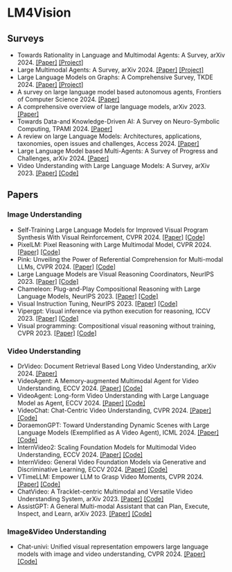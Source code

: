 # LM4Vision

## Surveys
+ Towards Rationality in Language and Multimodal Agents: A Survey, arXiv 2024. [[Paper]](https://arxiv.org/pdf/2406.00252) [[Project]](https://github.com/bowen-upenn/Agent_Rationality)
+ Large Multimodal Agents: A Survey, arXiv 2024. [[Paper]](https://arxiv.org/pdf/2402.15116) [[Project]](https://github.com/jun0wanan/awesome-large-multimodal-agents)
+ Large Language Models on Graphs: A Comprehensive Survey, TKDE 2024. [[Paper]](https://ieeexplore.ieee.org/stamp/stamp.jsp?arnumber=10697304&casa_token=naDG0JEQSlwAAAAA:0oLETJgnMk59KDDZy4vVH5uK7-MuLn0y-mJ9ZPqZBu1d1TqRU6sfXImNn5OZ9c6WzL8egHrBoPgt) [[Project]](https://github.com/PeterGriffinJin/Awesome-Language-Model-on-Graphs)
+ A survey on large language model based autonomous agents, Frontiers of Computer Science 2024. [[Paper]](https://link.springer.com/content/pdf/10.1007/s11704-024-40231-1.pdf)
+ A comprehensive overview of large language models, arXiv 2023. [[Paper]](https://arxiv.org/pdf/2307.06435)
+ Towards Data-and Knowledge-Driven AI: A Survey on Neuro-Symbolic Computing, TPAMI 2024. [[Paper]](https://ieeexplore.ieee.org/stamp/stamp.jsp?arnumber=10721277&casa_token=_uyrw_egIvoAAAAA:j2nu6aF-UeP9b93aQppDGlucteehGyN-ow0B0O8YRuOMVIIAOzENJmevPBeluy956pesmFzN_Q&tag=1)
+ A review on large Language Models: Architectures, applications, taxonomies, open issues and challenges, Access 2024. [[Paper]](https://ieeexplore.ieee.org/stamp/stamp.jsp?arnumber=10433480)
+ Large Language Model based Multi-Agents: A Survey of Progress and Challenges, arXiv 2024. [[Paper]](https://arxiv.org/pdf/2402.01680)
+ Video Understanding with Large Language Models: A Survey, arXiv 2023. [[Paper]](https://arxiv.org/pdf/2312.17432) [[Code]](https://github.com/yunlong10/Awesome-LLMs-for-Video-Understanding)
## Papers
### Image Understanding
+ Self-Training Large Language Models for Improved Visual Program Synthesis With Visual Reinforcement, CVPR 2024. [[Paper]](https://openaccess.thecvf.com/content/CVPR2024/papers/Khan_Self-Training_Large_Language_Models_for_Improved_Visual_Program_Synthesis_With_CVPR_2024_paper.pdf) [[Code]](https://zaidkhan.me/ViReP/)
+ PixelLM: Pixel Reasoning with Large Multimodal Model, CVPR 2024. [[Paper]](https://openaccess.thecvf.com/content/CVPR2024/papers/Ren_PixelLM_Pixel_Reasoning_with_Large_Multimodal_Model_CVPR_2024_paper.pdf) [[Code]](https://pixellm.github.io/)
+ Pink: Unveiling the Power of Referential Comprehension for Multi-modal LLMs, CVPR 2024. [[Paper]](https://openaccess.thecvf.com/content/CVPR2024/papers/Xuan_Pink_Unveiling_the_Power_of_Referential_Comprehension_for_Multi-modal_LLMs_CVPR_2024_paper.pdf) [[Code]](https://github.com/SY-Xuan/Pink)
+ Large Language Models are Visual Reasoning Coordinators, NeurIPS 2023. [[Paper]](https://proceedings.neurips.cc/paper_files/paper/2023/file/ddfe6bae7b869e819f842753009b94ad-Paper-Conference.pdf) [[Code]](https://github.com/cliangyu/Cola)
+ Chameleon: Plug-and-Play Compositional Reasoning with Large Language Models, NeurIPS 2023. [[Paper]](https://proceedings.neurips.cc/paper_files/paper/2023/file/871ed095b734818cfba48db6aeb25a62-Paper-Conference.pdf) [[Code]](https://chameleon-llm.github.io/)
+ Visual Instruction Tuning, NeurIPS 2023. [[Paper]](https://proceedings.neurips.cc/paper_files/paper/2023/file/6dcf277ea32ce3288914faf369fe6de0-Paper-Conference.pdf) [[Code]](https://llava-vl.github.io/)
+ Vipergpt: Visual inference via python execution for reasoning, ICCV 2023. [[Paper]](https://openaccess.thecvf.com/content/ICCV2023/papers/Suris_ViperGPT_Visual_Inference_via_Python_Execution_for_Reasoning_ICCV_2023_paper.pdf)  [[Code]](https://github.com/cvlab-columbia/viper)
+ Visual programming: Compositional visual reasoning without training, CVPR 2023. [[Paper]](https://openaccess.thecvf.com/content/CVPR2023/papers/Gupta_Visual_Programming_Compositional_Visual_Reasoning_Without_Training_CVPR_2023_paper.pdf) [[Code]](https://prior.allenai.org/projects/visprog)
### Video Understanding
+ DrVideo: Document Retrieval Based Long Video Understanding, arXiv 2024. [[Paper]](https://arxiv.org/pdf/2406.12846) 
+ VideoAgent: A Memory-augmented Multimodal Agent for Video Understanding, ECCV 2024. [[Paper]](https://arxiv.org/pdf/2403.11481) [[Code]](https://videoagent.github.io/)
+ VideoAgent: Long-form Video Understanding with Large Language Model as Agent, ECCV 2024. [[Paper]](https://arxiv.org/pdf/2403.10517) [[Code]](https://github.com/wxh1996/VideoAgent)
+ VideoChat: Chat-Centric Video Understanding, CVPR 2024. [[Paper]](https://arxiv.org/pdf/2305.06355) [[Code]](https://github.com/OpenGVLab/Ask-Anything)
+ DoraemonGPT: Toward Understanding Dynamic Scenes with Large Language Models (Exemplified as A Video Agent), ICML 2024. [[Paper]](https://arxiv.org/pdf/2401.08392) [[Code]](https://github.com/z-x-yang/DoraemonGPT)
+ InternVideo2: Scaling Foundation Models for Multimodal Video Understanding, ECCV 2024. [[Paper]](https://arxiv.org/pdf/2403.15377) [[Code]](https://github.com/OpenGVLab/InternVideo/tree/main/InternVideo2)
+ InternVideo: General Video Foundation Models via Generative and Discriminative Learning, ECCV 2024. [[Paper]](https://arxiv.org/pdf/2212.03191) [[Code]](https://github.com/OpenGVLab/InternVideo)
+ VTimeLLM: Empower LLM to Grasp Video Moments, CVPR 2024. [[Paper]](https://openaccess.thecvf.com/content/CVPR2024/papers/Huang_VTimeLLM_Empower_LLM_to_Grasp_Video_Moments_CVPR_2024_paper.pdf) [[Code]](https://github.com/huangb23/VTimeLLM)
+ ChatVideo: A Tracklet-centric Multimodal and Versatile Video Understanding System, arXiv 2023. [[Paper]](https://arxiv.org/pdf/2304.14407) [[Code]](https://www.wangjunke.info/ChatVideo/)
+ AssistGPT: A General Multi-modal Assistant that can Plan, Execute, Inspect, and Learn, arXiv 2023. [[Paper]](https://arxiv.org/pdf/2306.08640) [[Code]](https://github.com/showlab/assistgpt)
### Image&Video Understanding
+ Chat-univi: Unified visual representation empowers large language models with image and video understanding, CVPR 2024. [[Paper]](https://openaccess.thecvf.com/content/CVPR2024/papers/Jin_Chat-UniVi_Unified_Visual_Representation_Empowers_Large_Language_Models_with_Image_CVPR_2024_paper.pdf) [[Code]](https://github.com/PKU-YuanGroup/Chat-UniVi)
